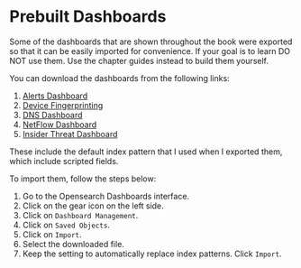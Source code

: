 # Prebuilt Dashboards

Some of the dashboards that are shown throughout the book were exported so that it can be easily imported for convenience. If your goal is to learn DO NOT use them. Use the chapter guides instead to build them yourself.

You can download the dashboards from the following links:

1. [Alerts Dashboard](saved-objects/alerts-2.16.ndjson)
2. [Device Fingerprinting](saved-objects/device-fingerprinting-2.16.ndjson)
3. [DNS Dashboard](saved-objects/dns-2.16.ndjson)
4. [NetFlow Dashboard](saved-objects/netflow-2.16.ndjson)
5. [Insider Threat Dashboard](saved-objects/insider-threat-2.16.ndjson)

These include the default index pattern that I used when I exported them, which include scripted fields. 

To import them, follow the steps below:

1.  Go to the Opensearch Dashboards interface.
2.  Click on the gear icon on the left side.
3.  Click on `Dashboard Management`.
4.  Click on `Saved Objects`.
5.  Click on `Import`.
6.  Select the downloaded file.
7.  Keep the setting to automatically replace index patterns. Click `Import`.
